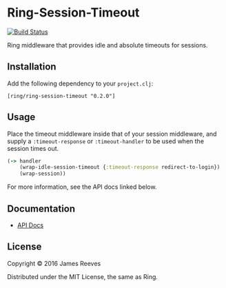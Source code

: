 # Ring-Session-Timeout

[![Build Status](https://travis-ci.org/ring-clojure/ring-session-timeout.svg?branch=master)](https://travis-ci.org/ring-clojure/ring-session-timeout)

Ring middleware that provides idle and absolute timeouts for sessions.

## Installation

Add the following dependency to your `project.clj`:

    [ring/ring-session-timeout "0.2.0"]

## Usage

Place the timeout middleware inside that of your session middleware,
and supply a `:timeout-response` or `:timeout-handler` to be used when
the session times out.

```clojure
(-> handler
    (wrap-idle-session-timeout {:timeout-response redirect-to-login})
    (wrap-session))
```

For more information, see the API docs linked below.

## Documentation

* [API Docs](http://ring-clojure.github.io/ring-session-timeout/ring.middleware.session-timeout.html)

## License

Copyright © 2016 James Reeves

Distributed under the MIT License, the same as Ring.
